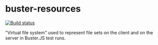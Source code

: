 # buster-resources

[![Build status](https://secure.travis-ci.org/busterjs/buster-resources.png?branch=master)](http://travis-ci.org/busterjs/buster-resources)

"Virtual file system" used to represent file sets on the client and on
the server in Buster.JS test runs.
